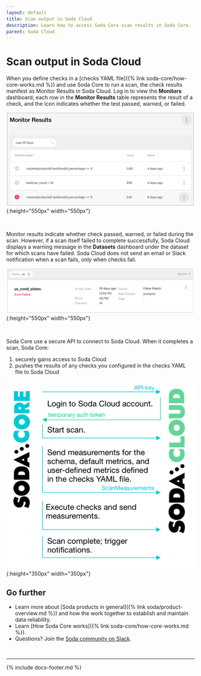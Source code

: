 ```yaml
---
layout: default
title: Scan output in Soda Cloud
description: Learn how to access Soda Core scan results in Soda Core.
parent: Soda Cloud
---
```


# Scan output in Soda Cloud

When you define checks in a [checks YAML file]({% link soda-core/how-core-works.md %}) and use Soda Core to run a scan, the check results manifest as Monitor Results in Soda Cloud. Log in to view the **Monitors** dashboard; each row in the **Monitor Results** table represents the result of a check, and the icon indicates whether the test passed, warned, or failed.

![monitor-results](/assets/images/monitor-results.png){:height="550px" width="550px"}

<br />

Monitor results indicate whether check passed, warned, or failed during the scan. However, if a scan itself failed to complete successfully, Soda Cloud displays a warning message in the **Datasets** dashboard under the dataset for which scans have failed. Soda Cloud does not send an email or Slack notification when a scan fails, only when checks fail.

![scan-failed](/assets/images/scan-failed.png){:height="550px" width="550px"}

<br />

Soda Core use a secure API to connect to Soda Cloud. When it completes a scan, Soda Core:
1. securely gains access to Soda Cloud
2. pushes the results of any checks you configured in the checks YAML file to Soda Cloud

![scan-with-cloud](/assets/images/scan-with-cloud.png){:height="350px" width="350px"}


## Go further

* Learn more about [Soda products in general]({% link soda/product-overview.md %}) and how the work together to establish and maintain data reliability.
* Learn [How Soda Core works]({% link soda-core/how-core-works.md %}).
* Questions? Join the <a href="http://community.soda.io/slack" target="_blank"> Soda community on Slack</a>.
<br />

---
{% include docs-footer.md %}
